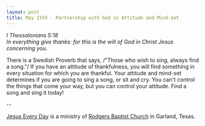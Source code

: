```yaml
---
layout: post
title: May 15th - Partnership with God in Attitude and Mind-Set
---
```


_I Thessalonians 5:18  
In everything give thanks: for this is the will of God in Christ
Jesus concerning you._

There is a Swedish Proverb that says, /"Those who wish to sing,
always find a song."/ If you have an attitude of thankfulness, you
will find something in every situation for which you are thankful.
Your attitude and mind-set determines if you are going to sing a
song, or sit and cry. You can't control the things that come your
way, but you can control your attitude. Find a song and sing it
today!

 --

<a href=http://jesuseveryday.net>Jesus Every Day</a> is a ministry of <a href=http://rodgersbaptist.net>Rodgers Baptist Church</a> in Garland, Texas.
